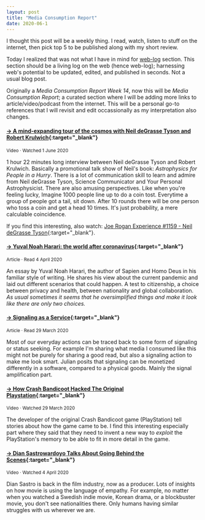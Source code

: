 ```yaml
---
layout: post
title: "Media Consumption Report"
date: 2020-06-1
---
```

I thought this post will be a weekly thing. I read, watch, listen to stuff on the internet, then pick top 5 to be published along with my short review.

Today I realized that was not what I have in mind for [web-log](/weblog) section. This section should be a living log on the web (hence web-log); harnessing web's potential to be updated, edited, and published in seconds. Not a usual blog post.

Originally a *Media Consumption Report Week 14*, now this will be *Media Consumption Report*; a curated section where I will be adding more links to article/video/podcast from the internet. This will be a personal go-to references that I will revisit and edit occassionally as my interpretation also changes.

#### [→ A mind-expanding tour of the cosmos with Neil deGrasse Tyson and Robert Krulwich](https://www.youtube.com/watch?v=AyAK3QBnMGQ){:target="_blank"}
<small>Video · Watched 1 June 2020</small>

1 hour 22 minutes long interview between Neil deGrasse Tyson and Robert Krulwich. Basically a promotional talk show of Neil's book: *Astrophysics for People in a Hurry*. There is a lot of communication skill to learn and admire from Neil deGrasse Tyson, Science Communicator and Your Personal Astrophysicist. There are also amusing perspectives. Like when you're feeling lucky, Imagine 1000 people line up to do a coin tost. Everytime a group of people got a tail, sit down. After 10 rounds there will be one person who toss a coin and get a head 10 times. It's just probability, a mere calculable coincidence.

If you find this interesting, also watch: [Joe Rogan Experience #1159 - Neil deGrasse Tyson](https://www.youtube.com/watch?v=vGc4mg5pul4){:target="_blank"}.

#### [→ Yuval Noah Harari: the world after coronavirus](https://www.ft.com/content/19d90308-6858-11ea-a3c9-1fe6fedcca75){:target="_blank"}
<small>Article · Read 4 April 2020</small>

An essay by Yuval Noah Harari, the author of Sapien and Homo Deus in his familiar style of writing. He shares his view about the current pandemic and laid out different scenarios that could happen. A test to citizenship, a choice between privacy and health, between nationality and global collaboration. <em>As usual sometimes it seems that he oversimplified things and make it look like there are only two choices.</em>

#### [→ Signaling as a Service](https://julian.digital/2020/03/28/signaling-as-a-service/){:target="_blank"}
<small>Article · Read 29 March 2020</small>

Most of our everyday actions can be traced back to some form of signaling or status seeking. For example I'm sharing what media I consumed like this might not be purely for sharing a good read, but also a signaling action to make me look smart. Julian posits that signaling can be monetized differently in a software, compared to a physical goods. Mainly the signal amplification part.

#### [→ How Crash Bandicoot Hacked The Original Playstation](https://www.youtube.com/watch?v=izxXGuVL21o){:target="_blank"}
<small>Video · Watched 29 March 2020</small>

The developer of the original Crash Bandicoot game (PlayStation) tell stories about how the game came to be. I find this interesting especially part where they said that they need to invent a new way to <em>exploit</em> the PlayStation's memory to be able to fit in more detail in the game.

#### [→ Dian Sastrowardoyo Talks About Going Behind the Scenes](https://www.youtube.com/watch?v=Nn6Hi7BNYLc){:target="_blank"}
<small>Video · Watched 4 April 2020</small>

Dian Sastro is back in the film industry, now as a producer. Lots of insights on how movie is using the language of empathy. For example, no matter when you watched a Swedish indie movie, Korean drama, or a blockbuster movie, you don't see nationalities there. Only humans having similar struggles with us wherever we are.